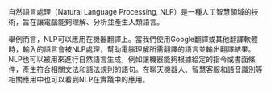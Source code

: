 自然語言處理（Natural Language Processing, NLP）是一種人工智慧領域的技術，旨在讓電腦能夠理解、分析並產生人類語言。

舉例而言，NLP可以應用在機器翻譯上。當我們使用Google翻譯或其他翻譯軟體時，輸入的語言會被NLP處理，幫助電腦理解所需翻譯的語言並輸出翻譯結果。NLP也可以被用來進行自然語言生成，例如讓機器能夠根據給定的指令或書面條件，產生符合相關文法和語法規則的語句。在聊天機器人、智慧客服和語音識別等相關應用中也可以看到NLP在實踐中的應用。